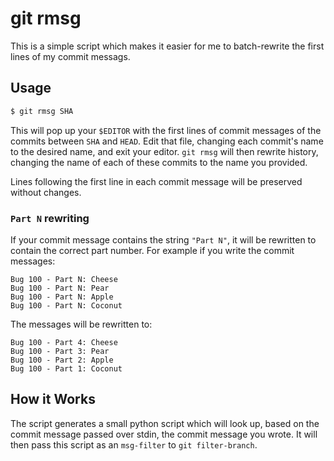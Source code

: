 # git rmsg

This is a simple script which makes it easier for me to batch-rewrite the first
lines of my commit messags.

## Usage

```bash
$ git rmsg SHA
```

This will pop up your `$EDITOR` with the first lines of commit messages of the
commits between `SHA` and `HEAD`. Edit that file, changing each commit's name to
the desired name, and exit your editor. `git rmsg` will then rewrite history,
changing the name of each of these commits to the name you provided.

Lines following the first line in each commit message will be preserved without
changes.

### `Part N` rewriting

If your commit message contains the string `"Part N"`, it will be rewritten to
contain the correct part number. For example if you write the commit messages:

```
Bug 100 - Part N: Cheese
Bug 100 - Part N: Pear
Bug 100 - Part N: Apple
Bug 100 - Part N: Coconut
```

The messages will be rewritten to:

```
Bug 100 - Part 4: Cheese
Bug 100 - Part 3: Pear
Bug 100 - Part 2: Apple
Bug 100 - Part 1: Coconut
```

## How it Works

The script generates a small python script which will look up, based on the
commit message passed over stdin, the commit message you wrote. It will then
pass this script as an `msg-filter` to `git filter-branch`.

